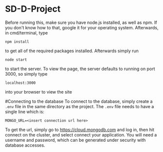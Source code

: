 # SD-D-Project
Before running this, make sure you have node.js installed, as well as npm. If
you don't know how to that, google it for your operating system. Afterwards,
in cmd/terminal, type

`npm install`

to get all of the required packages installed. Afterwards simply run

`node start`

to start the server. To view the page, the server defaults to
running on port 3000, so simply type

`localhost:3000`

into your browser to view the site

#Connecting to the database
To connect to the database, simply create a `.env` file in the same directory as
the project. The `.env` file needs to have a single line which is:

`MONGO_URL=<insert connection url here>`

To get the url, simply go to https://cloud.mongodb.com and log in, then hit
connect on the cluster, and select connect your application. You will need a
username and password, which can be generated under security with database
accesses.
